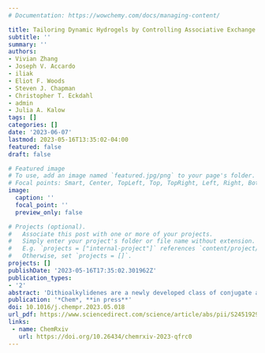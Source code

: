 ```yaml
---
# Documentation: https://wowchemy.com/docs/managing-content/

title: Tailoring Dynamic Hydrogels by Controlling Associative Exchange Rates
subtitle: ''
summary: ''
authors:
- Vivian Zhang
- Joseph V. Accardo
- iliak
- Eliot F. Woods
- Steven J. Chapman
- Christopher T. Eckdahl
- admin
- Julia A. Kalow
tags: []
categories: []
date: '2023-06-07'
lastmod: 2023-05-16T13:35:02-04:00
featured: false
draft: false

# Featured image
# To use, add an image named `featured.jpg/png` to your page's folder.
# Focal points: Smart, Center, TopLeft, Top, TopRight, Left, Right, BottomLeft, Bottom, BottomRight.
image:
  caption: ''
  focal_point: ''
  preview_only: false

# Projects (optional).
#   Associate this post with one or more of your projects.
#   Simply enter your project's folder or file name without extension.
#   E.g. `projects = ["internal-project"]` references `content/project/deep-learning/index.md`.
#   Otherwise, set `projects = []`.
projects: []
publishDate: '2023-05-16T17:35:02.301962Z'
publication_types:
- '2'
abstract: 'Dithioalkylidenes are a newly developed class of conjugate acceptors that undergo thiol exchange via an associative mechanism, enabling decoupling of key material properties for sustainability, biomedical, and sensing applications. Here, we show that the exchange rate is highly sensitive to the structure of the acceptor and tunable over four orders of magnitude in aqueous environments. Cyclic acceptors exchange rapidly, from 0.95 to 15.6 M<sup>−1</sup>s<sup>−1</sup>, whereas acyclic acceptors exchange between 3.77 × 10<sup>−3</sup> and 2.17 × 10<sup>−2</sup> M<sup>−1</sup>s<sup>−1</sup>. Computational, spectroscopic, and structural data suggest that cyclic acceptors are more reactive than their acyclic counterparts because of resonance stabilization of the tetrahedral exchange intermediate. We parametrize molecular reactivity with respect to computed descriptors of the electrophilic site and leverage this insight to design a compound with intermediate characteristics. Lastly, we incorporate this dynamic bond into hydrogels and demonstrate that the characteristic stress relaxation time (τ) is directly proportional to molecular k<sub>ex<sub>.'
publication: '*Chem*, **in press**'
doi: 10.1016/j.chempr.2023.05.018
url_pdf: https://www.sciencedirect.com/science/article/abs/pii/S2451929423002504
links:
 - name: ChemRxiv
   url: https://doi.org/10.26434/chemrxiv-2023-qfrc0
---
```

